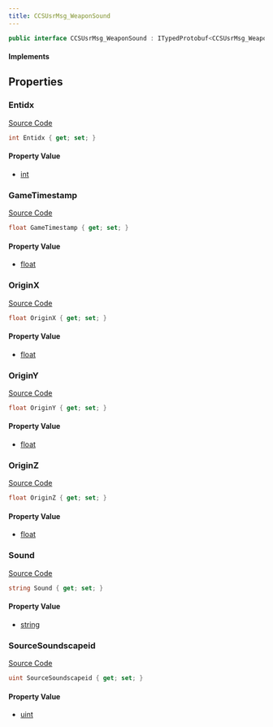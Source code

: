 ```yaml
---
title: CCSUsrMsg_WeaponSound
---
```


```csharp
public interface CCSUsrMsg_WeaponSound : ITypedProtobuf<CCSUsrMsg_WeaponSound>, INativeHandle, INetMessage<CCSUsrMsg_WeaponSound>, IDisposable
```

#### Implements

## Properties

### Entidx

[Source Code](https://github.com/swiftly-solution/swiftlys2/blob/beta/managed/src/SwiftlyS2.Generated/Protobufs/Interfaces/CCSUsrMsg_WeaponSound.cs#L18)

```csharp
int Entidx { get; set; }
```

#### Property Value

- [int](https://learn.microsoft.com/dotnet/api/system.int32)

### GameTimestamp

[Source Code](https://github.com/swiftly-solution/swiftlys2/blob/beta/managed/src/SwiftlyS2.Generated/Protobufs/Interfaces/CCSUsrMsg_WeaponSound.cs#L33)

```csharp
float GameTimestamp { get; set; }
```

#### Property Value

- [float](https://learn.microsoft.com/dotnet/api/system.single)

### OriginX

[Source Code](https://github.com/swiftly-solution/swiftlys2/blob/beta/managed/src/SwiftlyS2.Generated/Protobufs/Interfaces/CCSUsrMsg_WeaponSound.cs#L21)

```csharp
float OriginX { get; set; }
```

#### Property Value

- [float](https://learn.microsoft.com/dotnet/api/system.single)

### OriginY

[Source Code](https://github.com/swiftly-solution/swiftlys2/blob/beta/managed/src/SwiftlyS2.Generated/Protobufs/Interfaces/CCSUsrMsg_WeaponSound.cs#L24)

```csharp
float OriginY { get; set; }
```

#### Property Value

- [float](https://learn.microsoft.com/dotnet/api/system.single)

### OriginZ

[Source Code](https://github.com/swiftly-solution/swiftlys2/blob/beta/managed/src/SwiftlyS2.Generated/Protobufs/Interfaces/CCSUsrMsg_WeaponSound.cs#L27)

```csharp
float OriginZ { get; set; }
```

#### Property Value

- [float](https://learn.microsoft.com/dotnet/api/system.single)

### Sound

[Source Code](https://github.com/swiftly-solution/swiftlys2/blob/beta/managed/src/SwiftlyS2.Generated/Protobufs/Interfaces/CCSUsrMsg_WeaponSound.cs#L30)

```csharp
string Sound { get; set; }
```

#### Property Value

- [string](https://learn.microsoft.com/dotnet/api/system.string)

### SourceSoundscapeid

[Source Code](https://github.com/swiftly-solution/swiftlys2/blob/beta/managed/src/SwiftlyS2.Generated/Protobufs/Interfaces/CCSUsrMsg_WeaponSound.cs#L36)

```csharp
uint SourceSoundscapeid { get; set; }
```

#### Property Value

- [uint](https://learn.microsoft.com/dotnet/api/system.uint32)

